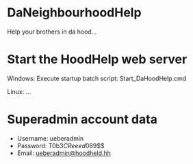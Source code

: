 # DaNeighbourhoodHelp
Help your brothers in da hood...


# Start the HoodHelp web server
Windows: Execute startup batch script: Start_DaHoodHelp.cmd

Linux: ...


# Superadmin account data
* Username: ueberadmin
* Password: T0b$3CReeed089$$$
* Email: ueberadmin@hoodheld.hh




